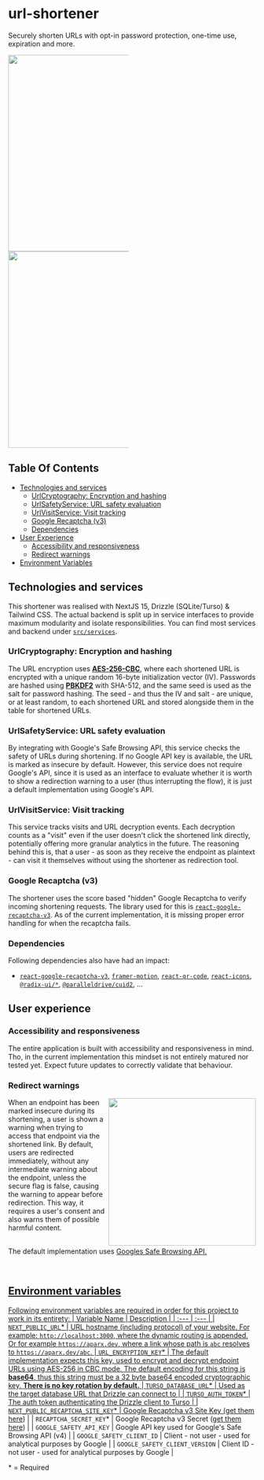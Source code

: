 # url-shortener

Securely shorten URLs with opt-in password protection, one-time use, expiration and more.

<div style="columns: 2">
	<img width = "400" src="https://github.com/user-attachments/assets/58d24604-98a8-4e14-b3fa-6aa7e07bf710">
  <img width = "400" src="https://github.com/user-attachments/assets/a4270bd2-db96-46c3-9844-0268a8702cbc">
</div>

## Table Of Contents
- [Technologies and services](#technologies-and-services)
  - [UrlCryptography: Encryption and hashing](#urlcryptography-encryption-and-hashing)
  - [UrlSafetyService: URL safety evaluation](#urlsafetyservice-url-safety-evaluation)
  - [UrlVisitService: Visit tracking](#urlvisitservice-visit-tracking)
  - [Google Recaptcha (v3)](#google-recaptcha-v3)
  - [Dependencies](#dependencies)
- [User Experience](#user-experience)
  - [Accessibility and responsiveness](#accessibility-and-responsiveness)
  - [Redirect warnings](#redirect-warnings)
- [Environment Variables](#environment-variables)

## Technologies and services

This shortener was realised with NextJS 15, Drizzle (SQLite/Turso) & Tailwind CSS. The actual backend is split up in service interfaces to provide maximum modularity and isolate responsibilities. You can find most services and backend under [`src/services`](https://github.com/aparx/url-shortener/tree/master/src/services).

### UrlCryptography: Encryption and hashing
The URL encryption uses [**AES-256-CBC**](https://en.wikipedia.org/wiki/Advanced_Encryption_Standard), where each shortened URL is encrypted with a unique random 16-byte initialization vector (IV). Passwords are hashed using [**PBKDF2**](https://en.wikipedia.org/wiki/PBKDF2) with SHA-512, and the same seed is used as the salt for password hashing. The seed - and thus the IV and salt - are unique, or at least random, to each shortened URL and stored alongside them in the table for shortened URLs.

### UrlSafetyService: URL safety evaluation
By integrating with Google's Safe Browsing API, this service checks the safety of URLs during shortening. If no Google API key is available, the URL is marked as insecure by default. However, this service does not require Google's API, since it is used as an interface to evaluate whether it is worth to show a redirection warning to a user (thus interrupting the flow), it is just a default implementation using Google's API.

### UrlVisitService: Visit tracking
This service tracks visits and URL decryption events. Each decryption counts as a "visit" even if the user doesn't click the shortened link directly, potentially offering more granular analytics in the future.
The reasoning behind this is, that a user - as soon as they receive the endpoint as plaintext - can visit it themselves without using the shortener as redirection tool. 

### Google Recaptcha (v3)
The shortener uses the score based "hidden" Google Recaptcha to verify incoming shortening requests. The library used for this is [`react-google-recaptcha-v3`](https://www.npmjs.com/package/react-google-recaptcha-v3). As of the current implementation, it is missing proper error handling for when the recaptcha fails.

### Dependencies
Following dependencies also have had an impact:
- [`react-google-recaptcha-v3`](https://www.npmjs.com/package/react-google-recaptcha-v3), [`framer-motion`](https://www.npmjs.com/package/framer-motion), [`react-qr-code`](https://www.npmjs.com/package/react-qr-code), [`react-icons`](https://www.npmjs.com/package/react-icons), [`@radix-ui/*`](https://www.npmjs.com/search?q=%40radix-ui), [`@paralleldrive/cuid2`](https://www.npmjs.com/package/@paralleldrive/cuid2), ...

## User experience

### Accessibility and responsiveness
The entire application is built with accessibility and responsiveness in mind. Tho, in the current implementation this mindset is not entirely matured nor tested yet. Expect future updates to correctly validate that behaviour.

### Redirect warnings
<img align="right" src="https://github.com/user-attachments/assets/9a9274bd-8538-43b3-9d60-ccabd6aa0d47" width="300" />
When an endpoint has been marked insecure during its shortening, a user is shown a warning when trying to access that endpoint via the shortened link. By default, users are redirected immediately, without any intermediate warning about the endpoint, unless the secure flag is false, causing the warning to appear before redirection. This way, it requires a user's consent and also warns them of possible harmful content.
<p>
	<br />
	The default implementation uses <a href="https://developers.google.com/safe-browsing">Googles Safe Browsing API</>.
</p>
<br clear="right"/>

## Environment variables

Following environment variables are required in order for this project to work in its entirety:
| Variable Name | Description |
| :--- | :--- |
| `NEXT_PUBLIC_URL`* | URL hostname (including protocol) of your website. For example: `http://localhost:3000`, where the dynamic routing is appended. Or for example `https://aparx.dev`, where a link whose path is `abc` resolves to `https://aparx.dev/abc`.
| `URL_ENCRYPTION_KEY`* | The default implementation expects this key, used to encrypt and decrypt endpoint URLs using AES-256 in CBC mode. The default encoding for this string is **base64**, thus this string must be a 32 byte base64 encoded cryptographic key. **There is no key rotation by default.**
| `TURSO_DATABASE_URL`* | Used as the target database URL that Drizzle can connect to |
| `TURSO_AUTH_TOKEN`* | The auth token authenticating the Drizzle client to Turso |
| `NEXT_PUBLIC_RECAPTCHA_SITE_KEY`* | Google Recaptcha v3 Site Key ([get them here](https://www.google.com/recaptcha/about/)) |
| `RECAPTCHA_SECRET_KEY`* | Google Recaptcha v3 Secret ([get them here](https://www.google.com/recaptcha/about/)) |
| `GOOGLE_SAFETY_API_KEY` | Google API key used for Google's Safe Browsing API (v4) |
| `GOOGLE_SAFETY_CLIENT_ID` | Client - not user - used for analytical purposes by Google  |
| `GOOGLE_SAFETY_CLIENT_VERSION` | Client ID - not user - used for analytical purposes by Google  |
<p>* = Required</p>
